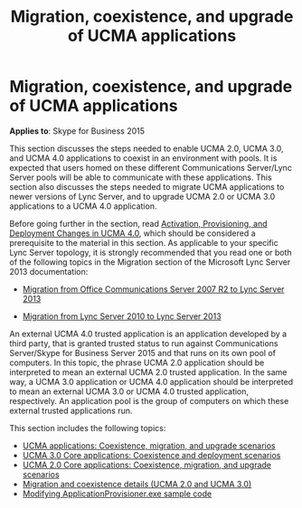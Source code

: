 ﻿---
title: Migration, coexistence, and upgrade of UCMA applications
TOCTitle: Migration, coexistence, and upgrade of UCMA applications
ms:assetid: 07b8c6c2-7cc7-4449-a6c2-3da177b34389
ms:mtpsurl: https://msdn.microsoft.com/en-us/library/Dn466137(v=office.16)
ms:contentKeyID: 65240055
ms.date: 07/27/2015
mtps_version: v=office.16
---

# Migration, coexistence, and upgrade of UCMA applications

**Applies to**: Skype for Business 2015

This section discusses the steps needed to enable UCMA 2.0, UCMA 3.0, and UCMA 4.0 applications to coexist in an environment with pools. It is expected that users homed on these different Communications Server/Lync Server pools will be able to communicate with these applications. This section also discusses the steps needed to migrate UCMA applications to newer versions of Lync Server, and to upgrade UCMA 2.0 or UCMA 3.0 applications to a UCMA 4.0 application.

Before going further in the section, read [Activation, Provisioning, and Deployment Changes in UCMA 4.0](https://msdn.microsoft.com/en-us/library/gg253592\(v=office.16\)), which should be considered a prerequisite to the material in this section. As applicable to your specific Lync Server topology, it is strongly recommended that you read one or both of the following topics in the Migration section of the Microsoft Lync Server 2013 documentation:

- [Migration from Office Communications Server 2007 R2 to Lync Server 2013](https://technet.microsoft.com/en-us/library/jj205375\(v=ocs.15\))

- [Migration from Lync Server 2010 to Lync Server 2013](https://technet.microsoft.com/en-us/library/jj205369\(v=ocs.15\))

An external UCMA 4.0 trusted application is an application developed by a third party, that is granted trusted status to run against Communications Server/Skype for Business Server 2015 and that runs on its own pool of computers. In this topic, the phrase UCMA 2.0 application should be interpreted to mean an external UCMA 2.0 trusted application. In the same way, a UCMA 3.0 application or UCMA 4.0 application should be interpreted to mean an external UCMA 3.0 or UCMA 4.0 trusted application, respectively. An application pool is the group of computers on which these external trusted applications run.

This section includes the following topics:

- [UCMA applications: Coexistence, migration, and upgrade scenarios](ucma-applications-coexistence-migration-and-upgrade-scenarios.md)
- [UCMA 3.0 Core applications: Coexistence and deployment scenarios](ucma-3-0-core-applications-coexistence-and-deployment-scenarios.md)
- [UCMA 2.0 Core applications: Coexistence, migration, and upgrade scenarios](ucma-2-0-core-applications-coexistence-migration-and-upgrade-scenarios.md)
- [Migration and coexistence details (UCMA 2.0 and UCMA 3.0)](migration-and-coexistence-details-ucma-2-0-and-ucma-3-0.md)
- [Modifying ApplicationProvisioner.exe sample code](modifying-applicationprovisioner-exe-sample-code.md)

